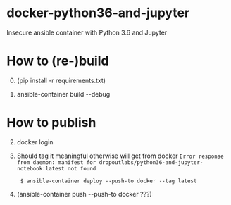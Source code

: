 # docker-python36-and-jupyter

Insecure ansible container with Python 3.6 and Jupyter

# How to (re-)build

0. (pip install -r requirements.txt)

1. ansible-container build --debug

# How to publish

2. docker login

3. Should tag it meaningful otherwise will get from docker `Error response from daemon: manifest for dropoutlabs/python36-and-jupyter-notebook:latest not found`

        $ ansible-container deploy --push-to docker --tag latest

4. (ansible-container push --push-to docker ???)





